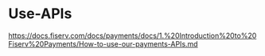 # Use-APIs

https://docs.fiserv.com/docs/payments/docs/1.%20Introduction%20to%20Fiserv%20Payments/How-to-use-our-payments-APIs.md
